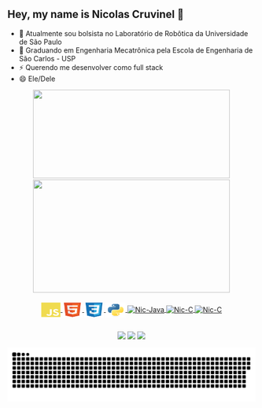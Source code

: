 ## Hey, my name is Nicolas Cruvinel 👋

- 🔭 Atualmente sou bolsista no Laboratório de Robôtica da Universidade de São Paulo
- 🌱 Graduando em Engenharia Mecatrônica pela Escola de Engenharia de São Carlos - USP
- ⚡ Querendo me desenvolver como full stack
- 😄 Ele/Dele

<div align="center">
  <a href="https://github.com/NicolasFCruvinel">
  <img width="400em" height="180em" src="https://github-readme-stats.vercel.app/api?username=NicolasFCruvinel&show_icons=true&theme=merko&include_all_commits=true&count_private=true"/>
  <img width="400em" height="230em" src="https://github-readme-stats.vercel.app/api/top-langs/?username=NicolasFCruvinel&layout=compact&langs_count=7&theme=merko"/>
</div>
  
<div align="center" style="display: inline_block"><br>
  <img align="center" alt="Nic-Js" height="30" width="40" src="https://raw.githubusercontent.com/devicons/devicon/master/icons/javascript/javascript-plain.svg">
  <img align="center" alt="Nic-HTML" height="30" width="40" src="https://raw.githubusercontent.com/devicons/devicon/master/icons/html5/html5-original.svg">
  <img align="center" alt="Nic-CSS" height="30" width="40" src="https://raw.githubusercontent.com/devicons/devicon/master/icons/css3/css3-original.svg">
  <img align="center" alt="Nic-Python" height="30" width="40" src="https://raw.githubusercontent.com/devicons/devicon/master/icons/python/python-original.svg">
  <img align="center" alt="Nic-Java" height="30" width="40" src="https://cdn.jsdelivr.net/gh/devicons/devicon/icons/java/java-original.svg" />
  <img align="center" alt="Nic-C" height="30" width="40" src="https://cdn.jsdelivr.net/gh/devicons/devicon/icons/c/c-original.svg" />
  <img align="center" alt="Nic-C" height="30" width="40" src="https://cdn.jsdelivr.net/gh/devicons/devicon/icons/cplusplus/cplusplus-original.svg" />
</div>
  
  ##
 
<div align="center"> 
  <a href="https://instagram.com/nicolas_cruvinel" target="_blank"><img src="https://img.shields.io/badge/-Instagram-%23E4405F?style=for-the-badge&logo=instagram&logoColor=white" target="_blank"></a>
  <a href="https://linkedin.com/in/nicolas-cruvinel-703a03217" target="_blank"><img src="https://img.shields.io/badge/-LinkedIn-%230077B5?style=for-the-badge&logo=linkedin&logoColor=white" target="_blank"></a>
  <a href="https://t.me/Cruvinel_Nicolas" target="_blank"><img src="https://img.shields.io/badge/Telegram-2CA5E0?style=for-the-badge&logo=telegram&logoColor=white" target="_blank"></a>
  
 
  ![Snake animation](https://github.com/NicolasFCruvinel/NicolasFCruvinel/blob/output/github-contribution-grid-snake.svg)
 
</div>
